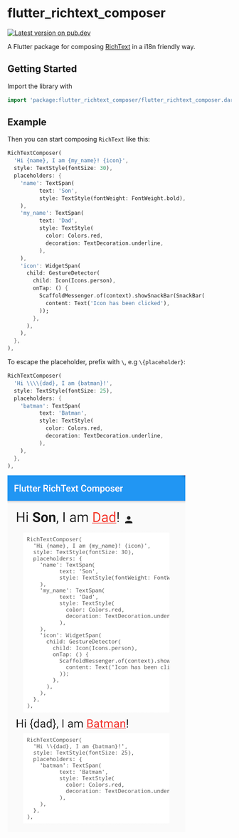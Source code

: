 # flutter_richtext_composer

[![Latest version on pub.dev](https://shields.io/pub/v/flutter_richtext_composer)](https://pub.dev/packages/flutter_richtext_composer)

A Flutter package for composing [RichText](https://api.flutter.dev/flutter/widgets/RichText-class.html) in a i18n friendly way.

## Getting Started

Import the library with

```dart
import 'package:flutter_richtext_composer/flutter_richtext_composer.dart';
```

## Example
Then you can start composing `RichText` like this:

```dart
RichTextComposer(
  'Hi {name}, I am {my_name}! {icon}',
  style: TextStyle(fontSize: 30),
  placeholders: {
    'name': TextSpan(
          text: 'Son',
          style: TextStyle(fontWeight: FontWeight.bold),
    ),
    'my_name': TextSpan(
          text: 'Dad',
          style: TextStyle(
            color: Colors.red,
            decoration: TextDecoration.underline,
          ),
    ),
    'icon': WidgetSpan(
      child: GestureDetector(
        child: Icon(Icons.person),
        onTap: () {
          ScaffoldMessenger.of(context).showSnackBar(SnackBar(
            content: Text('Icon has been clicked'),
          ));
        },
      ),
    ),
  },
),
```

To escape the placeholder, prefix with `\`, e.g `\{placeholder}`:
```dart
RichTextComposer(
  'Hi \\\\{dad}, I am {batman}!',
  style: TextStyle(fontSize: 25),
  placeholders: {
    'batman': TextSpan(
          text: 'Batman',
          style: TextStyle(
            color: Colors.red,
            decoration: TextDecoration.underline,
          ),
    ),
  },
),
```

![Example](https://github.com/rockerhieu/flutter_richtext_composer/blob/master/screenshots/screenshot.png?raw=true)